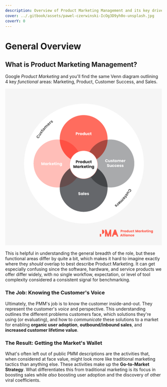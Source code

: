 ```yaml
---
description: Overview of Product Marketing Management and its key drivers
cover: ../.gitbook/assets/pawel-czerwinski-IcOg3D9yh0o-unsplash.jpg
coverY: 0
---
```


# General Overview

## What is Product Marketing Management?

Google _Product Marketing_ and you'll find the same Venn diagram outlining 4 key _functional_ areas: Marketing, Product, Customer Success, and Sales.

![](../.gitbook/assets/PMM-venn.png)

This is helpful in understanding the general breadth of the role, but these functional areas differ by quite a bit, which makes it hard to imagine exactly where they _should_ overlap to best describe Product Marketing. It can get especially confusing since the software, hardware, and service products we offer differ widely, with no single workflow, expectation, or level of tool complexity considered a consistent signal for benchmarking.

### The Job: Knowing the Customer's Voice

Ultimately, the PMM's job is to know the customer inside-and-out. They represent the customer's _voice_ and perspective. This understanding outlines the different problems customers face, which solutions they're using (or evaluating), and how to _communicate_ these solutions to a market for enabling **organic user adoption**, **outbound/inbound sales**, and **increased customer lifetime value**.

### The Result: Getting the Market's Wallet

What's often left out of public PMM descriptions are the activities that, when considered at face value, might look more like traditional marketing tactics than anything else. These activities make up the **Go-to-Market Strategy**. What differentiates this from traditional marketing is its focus in boosting sales while _also_ boosting user adoption and the discovery of other viral coefficients.


